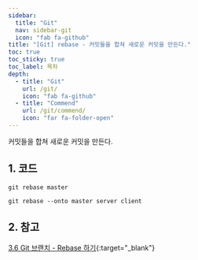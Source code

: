 ```yaml
---
sidebar:
  title: "Git"
  nav: sidebar-git
  icon: "fab fa-github"
title: "[Git] rebase - 커밋들을 합쳐 새로운 커밋을 만든다."
toc: true
toc_sticky: true
toc_label: 목차
depth: 
  - title: "Git"
    url: /git/
    icon: "fab fa-github"
  - title: "Commend"
    url: /git/commend/
    icon: "far fa-folder-open"
---
```

커밋들을 합쳐 새로운 커밋을 만든다.

## 1. 코드
```
git rebase master
```

```
git rebase --onto master server client
```

## 2. 참고
[<i class="fas fa-link"></i> 3.6 Git 브랜치 - Rebase 하기](https://git-scm.com/book/ko/v2/Git-%EB%B8%8C%EB%9E%9C%EC%B9%98-Rebase-%ED%95%98%EA%B8%B0){:target="_blank"}
